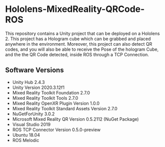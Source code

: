 # Hololens-MixedReality-QRCode-ROS
This repository contains a Unity project that can be deployed on a Hololens 2.
This project has a Hologram cube which can be grabbed and placed anywhere in the environment. Moreover, this project can also detect QR codes, and you will also be able to receive the Pose of the hologram Cube, and the the QR Code detected, inside ROS through a TCP Connection.

## Software Versions

- Unity Hub 2.4.3
- Unity Version 2020.3.12f1
- Mixed Reality Toolkit Foundation 2.7.0
- Mixed Reality Toolkit Tools 2.7.0
- Mixed Reality OpenXR Plugin Version 1.0.0
- Mixed Reality Toolkit Standard Assets Version 2.7.0
- NuGetForUnity 3.0.2
- Microsoft Mixed Reality QR Version 0.5.2112 (NuGet Package)
- Visual Studio 2019
- ROS TCP Connector Version 0.5.0-preview
- Ubuntu 18.04
- ROS Melodic
